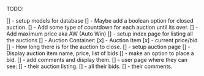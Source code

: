 TODO:

[] - setup models for database
    [] - Maybe add a boolean option for closed auction.
    [] - Add some type of countdown for each auction until its over.
    [] - Add maximum price aka AW (Auto Win)
[] - setup index page for listing all the auctions
    [] - Auction Container:
        [x] - Auction Item
        [x] - current price/bid
        [] - How long there is for the auction to close.
[] - setup auction page
    [] - Display auction item name, price, list of bids
    [] - make an option to place a bid.
    [] - add comments and display them.
[] - user page where they can see:
    [] - their auction listing.
    [] - all their bids.
    [] - their comments.
